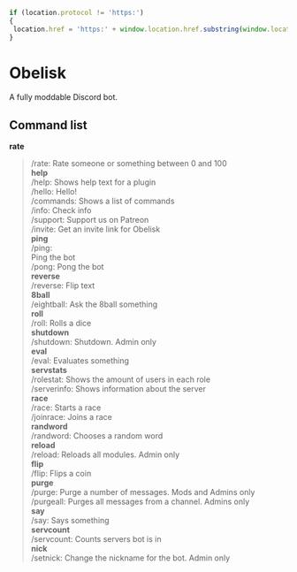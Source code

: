```javascript
if (location.protocol != 'https:')
{
 location.href = 'https:' + window.location.href.substring(window.location.protocol.length);
}
```

# Obelisk
A fully moddable Discord bot. 

## Command list

**rate**  
>/rate: Rate someone or something between 0 and 100  
**help**  
>/help: Shows help text for a plugin  
>/hello: Hello!  
>/commands: Shows a list of commands  
>/info: Check info  
>/support: Support us on Patreon  
>/invite: Get an invite link for Obelisk  
**ping**  
>/ping:  
Ping the bot  
>/pong: Pong the bot  
**reverse**  
>/reverse: Flip text  
**8ball**  
>/eightball: Ask the 8ball something  
**roll**  
>/roll: Rolls a dice  
**shutdown**  
>/shutdown: Shutdown. Admin only  
**eval**  
>/eval: Evaluates something  
**servstats**  
>/rolestat: Shows the amount of users in each role  
>/serverinfo: Shows information about the server  
**race**  
>/race: Starts a race  
>/joinrace: Joins a race  
**randword**  
>/randword: Chooses a random word  
**reload**  
>/reload: Reloads all modules. Admin only  
**flip**  
>/flip: Flips a coin  
**purge**  
>/purge: Purge a number of messages. Mods and Admins only  
>/purgeall: Purges all messages from a channel. Admins only  
**say**  
>/say: Says something  
**servcount**  
>/servcount: Counts servers bot is in  
**nick**  
>/setnick: Change the nickname for the bot. Admin only  
